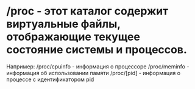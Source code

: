 # /proc - этот каталог содержит виртуальные файлы, отображающие текущее состояние системы и процессов. 
Например:
/proc/cpuinfo - информация о процессоре
/proc/meminfo - информация об использовании памяти
/proc/[pid] - информация о процессе с идентификатором pid